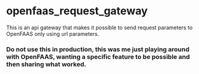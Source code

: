 # openfaas_request_gateway

This is an api gateway that makes it possible to send request parameters to OpenFAAS only using url parameters.

### Do not use this in production, this was me just playing around with OpenFAAS, wanting a specific feature to be possible and then sharing what worked.
